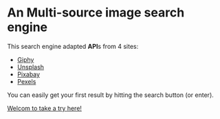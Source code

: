 # An Multi-source image search engine

This search engine adapted **API**s from 4 sites:
- [Giphy](https://developers.giphy.com/)
- [Unsplash](https://unsplash.com/developers)
- [Pixabay](https://pixabay.com/api/docs/)
- [Pexels](https://www.pexels.com/zh-tw/api/)

You can easily get  your first result by hitting the search button (or enter).

[Welcom to take a try here!]()